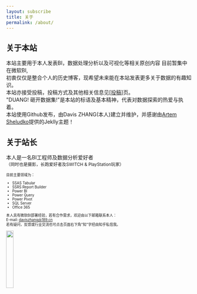 ```yaml
---
layout: subscribe
title: 关于
permalink: /about/
---
```



关于本站
-------

本站主要用于本人发表BI，数据处理分析以及可视化等相关原创内容  目前暂集中在微软BI,  
初衷仅仅是整合个人的历史博客，现希望未来能在本站发表更多关于数据的有趣知识。  
本站亦接受投稿，投稿方式及其他相关信息见[[投稿]({{site.baseurl}}/contribute/)]页。  
"DUANG! 砸开数据集!"是本站的标语及基本精神，代表对数据探索的热爱与执着。    
本站使用Github发布，由Davis ZHANG(本人)建立并维护，并感谢由[Artem Sheludko](https://github.com/artemsheludko)提供的Jeklly主题！  

关于站长
-------

本人是一名BI工程师及数据分析爱好者  
<small>（同时也是摄影，长跑爱好者及SWITCH & PlayStation玩家）<small>  

目前主要领域为：
- SSAS Tabular
- SSRS Report Builder
- Power BI
- Power Query
- Power Pivot
- SQL Server
- Office 365

本人具有微软BI部署经验，若有合作需求，欢迎由以下邮箱联系本人：  
E-mail: daviszhang@189.cn  
若有疑问，反馈或行业交流也可点击页面右下角"知"字经由知乎私信我。

<img src="{{site.baseurl}}/img/cert.jpg" width="20%">


